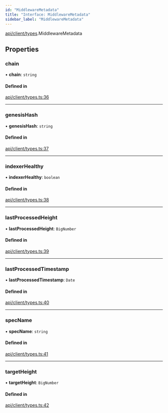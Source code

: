 ```yaml
---
id: "MiddlewareMetadata"
title: "Interface: MiddlewareMetadata"
sidebar_label: "MiddlewareMetadata"
---
```


[api/client/types](../../../../../modules/API/Client/Types/Types.md).MiddlewareMetadata

## Properties

### chain

• **chain**: `string`

#### Defined in

[api/client/types.ts:36](https://github.com/PolymeshAssociation/polymesh-sdk/blob/654b99c8d/src/api/client/types.ts#L36)

___

### genesisHash

• **genesisHash**: `string`

#### Defined in

[api/client/types.ts:37](https://github.com/PolymeshAssociation/polymesh-sdk/blob/654b99c8d/src/api/client/types.ts#L37)

___

### indexerHealthy

• **indexerHealthy**: `boolean`

#### Defined in

[api/client/types.ts:38](https://github.com/PolymeshAssociation/polymesh-sdk/blob/654b99c8d/src/api/client/types.ts#L38)

___

### lastProcessedHeight

• **lastProcessedHeight**: `BigNumber`

#### Defined in

[api/client/types.ts:39](https://github.com/PolymeshAssociation/polymesh-sdk/blob/654b99c8d/src/api/client/types.ts#L39)

___

### lastProcessedTimestamp

• **lastProcessedTimestamp**: `Date`

#### Defined in

[api/client/types.ts:40](https://github.com/PolymeshAssociation/polymesh-sdk/blob/654b99c8d/src/api/client/types.ts#L40)

___

### specName

• **specName**: `string`

#### Defined in

[api/client/types.ts:41](https://github.com/PolymeshAssociation/polymesh-sdk/blob/654b99c8d/src/api/client/types.ts#L41)

___

### targetHeight

• **targetHeight**: `BigNumber`

#### Defined in

[api/client/types.ts:42](https://github.com/PolymeshAssociation/polymesh-sdk/blob/654b99c8d/src/api/client/types.ts#L42)
